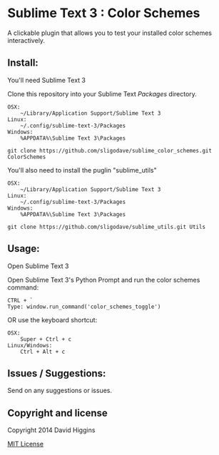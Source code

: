 Sublime Text 3 : Color Schemes
==========================

A clickable plugin that allows you to test your installed color schemes interactively.


## Install:

You'll need Sublime Text 3

Clone this repository into your Sublime Text *Packages* directory.

    OSX:
        ~/Library/Application Support/Sublime Text 3
    Linux:
        ~/.config/sublime-text-3/Packages
    Windows:
        %APPDATA%\Sublime Text 3\Packages

    git clone https://github.com/sligodave/sublime_color_schemes.git ColorSchemes


You'll also need to install the puglin "sublime_utils"

    OSX:
        ~/Library/Application Support/Sublime Text 3
    Linux:
        ~/.config/sublime-text-3/Packages
    Windows:
        %APPDATA%\Sublime Text 3\Packages

    git clone https://github.com/sligodave/sublime_utils.git Utils


## Usage:

Open Sublime Text 3

Open Sublime Text 3's Python Prompt and run the color schemes command:

    CTRL + `
    Type: window.run_command('color_schemes_toggle')

OR use the keyboard shortcut:


    OSX:
        Super + Ctrl + c
    Linux/Windows:
        Ctrl + Alt + c


## Issues / Suggestions:

Send on any suggestions or issues.


## Copyright and license
Copyright 2014 David Higgins

[MIT License](LICENSE)
